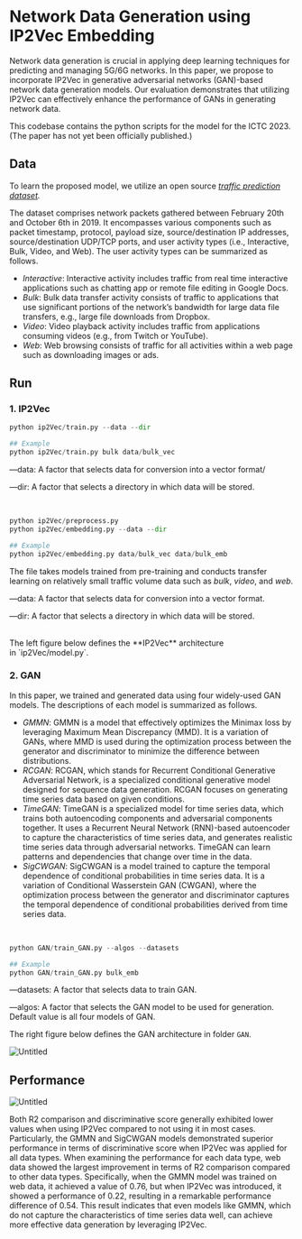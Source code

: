 # Network Data Generation using IP2Vec Embedding

Network data generation is crucial in applying deep learning techniques for predicting and managing 5G/6G networks. In this paper, we propose to incorporate IP2Vec in generative adversarial networks (GAN)-based network data generation models. Our evaluation demonstrates that utilizing IP2Vec can effectively enhance the performance of GANs in generating network data.

This codebase contains the python scripts for the model for the ICTC 2023. (The paper has not yet been officially published.)

## Data

To learn the proposed model, we utilize an open source *[traffic prediction dataset](https://www.sciencedirect.com/science/article/pii/S1389128620312081).*

The dataset comprises network packets gathered between February 20th and October 6th in 2019. It encompasses various components such as packet timestamp, protocol, payload size, source/destination IP addresses, source/destination UDP/TCP ports, and user activity types (i.e., Interactive, Bulk, Video, and Web). The user activity types can be summarized as follows.

- *Interactive*: Interactive activity includes traffic from real time interactive applications such as chatting app or remote file editing in Google Docs.
- *Bulk*: Bulk data transfer activity consists of traffic to applications that use significant portions of the network’s bandwidth for large data file transfers, e.g., large file downloads from Dropbox.
- *Video*: Video playback activity includes traffic from applications consuming videos (e.g., from Twitch or YouTube).
- *Web*: Web browsing consists of traffic for all activities within a web page such as downloading images or ads.

## Run

### 1. IP2Vec
```python
python ip2Vec/train.py --data --dir

## Example
python ip2Vec/train.py bulk data/bulk_vec
```

—data: A factor that selects data for conversion into a vector format/


—dir: A factor that selects a directory in which data will be stored.


<br/>

```python
python ip2Vec/preprocess.py
python ip2Vec/embedding.py --data --dir

## Example
python ip2Vec/embedding.py data/bulk_vec data/bulk_emb
```

The file takes models trained from pre-training and conducts transfer learning on relatively small traffic volume data such as *bulk*, *video*, and *web*.

—data: A factor that selects data for conversion into a vector format.


—dir: A factor that selects a directory in which data will be stored.


<br/>
The left figure below defines the **IP2Vec** architecture in `ip2Vec/model.py`.

<br/>

### 2. GAN
In this paper, we trained and generated data using four widely-used GAN models. The descriptions of each model is summarized as follows.

- *GMMN*: GMMN is a model that effectively optimizes the Minimax loss by leveraging Maximum Mean Discrepancy (MMD). It is a variation of GANs, where MMD is used during the optimization process between the generator and discriminator to minimize the difference between distributions.
- *RCGAN*: RCGAN, which stands for Recurrent Conditional Generative Adversarial Network, is a specialized conditional generative model designed for sequence data generation. RCGAN focuses on generating time series data based on given conditions.
- *TimeGAN*: TimeGAN is a specialized model for time series data, which trains both autoencoding components and adversarial components together. It uses a Recurrent Neural Network (RNN)-based autoencoder to capture the characteristics of time series data, and generates realistic time series data through adversarial networks. TimeGAN can learn patterns and dependencies that change over time in the data.
- *SigCWGAN*: SigCWGAN is a model trained to capture the temporal dependence of conditional probabilities in time series data. It is a variation of Conditional Wasserstein GAN (CWGAN), where the optimization process between the generator and discriminator captures the temporal dependence of conditional probabilities derived from time series data.
<br/>

```python
python GAN/train_GAN.py --algos --datasets

## Example
python GAN/train_GAN.py bulk_emb
```

—datasets: A factor that selects data to train GAN.

—algos: A factor that selects the GAN model to be used for generation. Default value is all four  models of GAN.
<br/>

The right figure below defines the GAN architecture in folder `GAN`.

![Untitled](https://prod-files-secure.s3.us-west-2.amazonaws.com/057e347f-38ce-4eff-9082-9d90bd6419e6/a9195870-ff59-4142-895e-1bee27f17015/Untitled.png)

## Performance

![Untitled](https://prod-files-secure.s3.us-west-2.amazonaws.com/057e347f-38ce-4eff-9082-9d90bd6419e6/09653240-df83-4b48-94b7-6ba3b8b6d114/Untitled.png)

Both R2 comparison and discriminative score generally exhibited lower values when using IP2Vec compared to not using it in most cases. Particularly, the GMMN and SigCWGAN models demonstrated superior performance in terms of discriminative score when IP2Vec was applied for all data types. When examining the performance for each data type, web data showed the largest improvement in terms of R2 comparison compared to other data types. Specifically, when the GMMN model was trained on web data, it achieved a value of 0.76, but when IP2Vec was introduced, it showed a performance of 0.22, resulting in a remarkable performance difference of 0.54. This result indicates that even models like GMMN, which do not capture the characteristics of time series data well, can achieve more effective data generation by leveraging IP2Vec.

